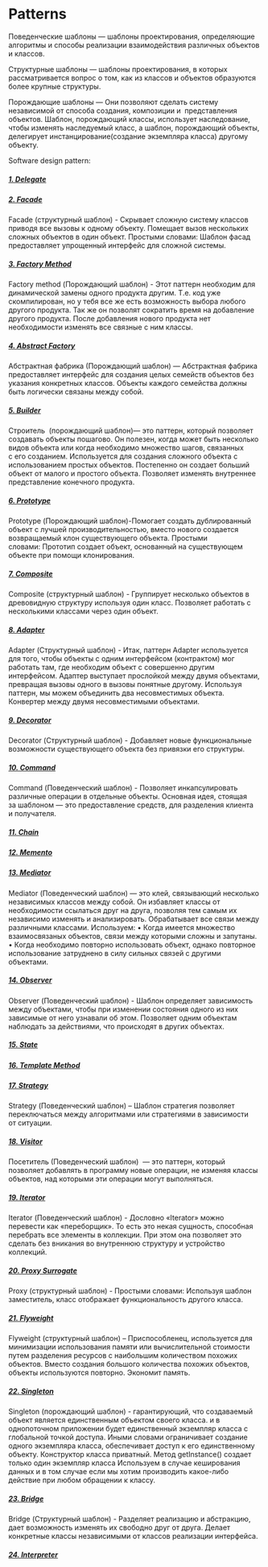 # Patterns
Поведенческие шаблоны — шаблоны проектирования, определяющие алгоритмы и способы реализации взаимодействия 
различных объектов и классов.

Структурные шаблоны — шаблоны проектирования, в которых рассматривается вопрос
о том, как из классов и объектов образуются более крупные структуры.

Порождающие шаблоны —  Они позволяют сделать систему независимой от способа создания, композиции и 
представления объектов. Шаблон, порождающий классы, использует наследование, чтобы изменять наследуемый класс, 
а шаблон, порождающий объекты, делегирует  инстанцирование(создание экземпляра класса) другому объекту.

Software design pattern:

##### [1. Delegate](https://github.com/AlSidorenko/Patterns/tree/master/src/delegate)

##### [2. Facade](https://github.com/AlSidorenko/Patterns/tree/master/src/facade)
Facade (структурный шаблон) - Скрывает сложную систему классов приводя все вызовы к одному объекту. 
Помещает вызов нескольких сложных объектов в один объект. Простыми словами: Шаблон фасад предоставляет 
упрощенный интерфейс для сложной системы.

##### [3. Factory Method](https://github.com/AlSidorenko/Patterns/tree/master/src/factory)
Factory method (Порождающий шаблон) - Этот паттерн необходим для динамической замены одного продукта другим. 
Т.е. код уже скомпилирован, но у тебя все же есть возможность выбора любого другого продукта. 
Так же он позволят сократить время на добавление другого продукта. После добавления нового продукта 
нет необходимости изменять все связные с ним классы.

##### [4. Abstract Factory](https://github.com/AlSidorenko/Patterns/tree/master/src/abstract_factory)
Абстрактная фабрика (Порождающий шаблон) — Абстрактная фабрика предоставляет интерфейс для создания целых 
семейств объектов без указания конкретных классов. Объекты каждого семейства должны быть логически 
связаны между собой.

##### [5. Builder](https://github.com/AlSidorenko/Patterns/tree/master/src/builder)
Строитель  (порождающий шаблон)— это паттерн, который позволяет создавать объекты пошагово. 
Он полезен, когда может быть несколько видов объекта или когда необходимо множество шагов, связанных с его созданием.
Используется для создания сложного объекта с использованием простых объектов. Постепенно он создает больший 
объект от малого и простого объекта. Позволяет изменять внутреннее представление конечного продукта.

##### [6. Prototype](https://github.com/AlSidorenko/Patterns/tree/master/src/prototype)
Prototype (Порождающий шаблон)-Помогает создать дублированный объект с лучшей производительностью, 
вместо нового создается возвращаемый клон существующего объекта. Простыми словами: Прототип создает объект, 
основанный на существующем объекте при помощи клонирования.

##### [7. Composite](https://github.com/AlSidorenko/Patterns/tree/master/src/composite)
Composite (структурный шаблон) - Группирует несколько объектов в древовидную структуру используя один класс. 
Позволяет работать с несколькими классами через один объект.

##### [8. Adapter](https://github.com/AlSidorenko/Patterns/tree/master/src/adapter)
Adapter (Структурный шаблон) - Итак, паттерн Adapter используется для того, чтобы объекты с одним интерфейсом 
(контрактом) мог работать там, где необходим объект с совершенно другим интерфейсом. Адаптер выступает прослойкой 
между двумя объектами, превращая вызовы одного в вызовы понятные другому. Используя паттерн, мы можем объединить 
два несовместимых объекта. Конвертер между двумя несовместимыми объектами.

##### [9. Decorator](https://github.com/AlSidorenko/Patterns/tree/master/src/decorator)
Decorator (Структурный шаблон) - Добавляет новые функциональные возможности существующего объекта 
без привязки его структуры.

##### [10. Command](https://github.com/AlSidorenko/Patterns/tree/master/src/command)
Command (Поведенческий шаблон) - Позволяет инкапсулировать различные операции в отдельные объекты. Основная идея, 
стоящая за шаблоном — это предоставление средств, для разделения клиента и получателя.

##### [11. Chain](https://github.com/AlSidorenko/Patterns/tree/master/src/chain)

##### [12. Memento](https://github.com/AlSidorenko/Patterns/tree/master/src/memento)

##### [13. Mediator](https://github.com/AlSidorenko/Patterns/tree/master/src/mediator)
Mediator (Поведенческий шаблон) — это клей, связывающий несколько независимых классов между собой. 
Он избавляет классы от необходимости ссылаться друг на друга, позволяя тем самым их независимо 
изменять и анализировать. Обрабатывает все связи между различными классами.
Используем:
    • Когда имеется множество взаимосвязаных объектов, связи между которыми сложны и запутаны.
    • Когда необходимо повторно использовать объект, однако повторное использование затруднено в силу сильных 
      связей с другими объектами.
      
##### [14. Observer](https://github.com/AlSidorenko/Patterns/tree/master/src/observer)
Observer (Поведенческий шаблон) - Шаблон определяет зависимость между объектами, чтобы при изменении состояния 
одного из них зависимые от него узнавали об этом. Позволяет одним объектам наблюдать за действиями, 
что происходят в других объектах.

##### [15. State](https://github.com/AlSidorenko/Patterns/tree/master/src/state)

##### [16. Template Method](https://github.com/AlSidorenko/Patterns/tree/master/src/template_method)

##### [17. Strategy](https://github.com/AlSidorenko/Patterns/tree/master/src/strategy)
Strategy (Поведенческий шаблон) – Шаблон стратегия позволяет переключаться между алгоритмами или стратегиями 
в зависимости от ситуации.

##### [18. Visitor](https://github.com/AlSidorenko/Patterns/tree/master/src/visitor)
Посетитель (Поведенческий шаблон)  — это паттерн, который позволяет добавлять в программу новые операции, 
не изменяя классы объектов, над которыми эти операции могут выполняться.

##### [19. Iterator](https://github.com/AlSidorenko/Patterns/tree/master/src/iterator)
Iterator (Поведенческий шаблон) - Дословно «Iterator» можно перевести как «переборщик». То есть это некая сущность, 
способная перебрать все элементы в коллекции. При этом она позволяет это сделать без вникания во внутреннюю 
структуру и устройство коллекций.

##### [20. Proxy Surrogate](https://github.com/AlSidorenko/Patterns/tree/master/src/proxy_surrogate)
Proxy (структурный шаблон) - Простыми словами: Используя шаблон заместитель, класс отображает функциональность
другого класса.

##### [21. Flyweight](https://github.com/AlSidorenko/Patterns/tree/master/src/flyweight)
Flyweight (структурный шаблон) – Приспособленец, используется для минимизации использования памяти или 
вычислительной стоимости путем разделения ресурсов с наибольшим количеством похожих объектов. Вместо создания 
большого количества похожих объектов, объекты используются повторно. Экономит память.

##### [22. Singleton](https://github.com/AlSidorenko/Patterns/tree/master/src/singleton)
Singleton (порождающий шаблон) - гарантирующий, что создаваемый объект является единственным объектом своего класса.
и в однопоточном приложении будет единственный экземпляр класса с глобальной точкой доступа. Иными словами 
ограничивает создание одного экземпляра класса, обеспечивает доступ к его единственному объекту. 
Конструктор класса приватный. Метод getInstance() создает только один экземпляр класса
Используем в случае кеширования данных и в том случае если мы хотим производить какое-либо действие при 
любом обращении к классу.

##### [23. Bridge](https://github.com/AlSidorenko/Patterns/tree/master/src/bridge)
Bridge (Структурный шаблон) - Разделяет реализацию и абстракцию, дает возможность изменять их свободно друг от друга. 
Делает конкретные классы независимыми от классов реализации интерфейса.

##### [24. Interpreter](https://github.com/AlSidorenko/Patterns/tree/master/src/interpreter)